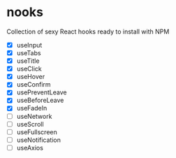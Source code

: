 # nooks

Collection of sexy React hooks ready to install with NPM

- [x] useInput
- [x] useTabs
- [x] useTitle
- [x] useClick
- [x] useHover
- [x] useConfirm
- [x] usePreventLeave
- [x] useBeforeLeave
- [x] useFadeIn
- [ ] useNetwork
- [ ] useScroll
- [ ] useFullscreen
- [ ] useNotification
- [ ] useAxios